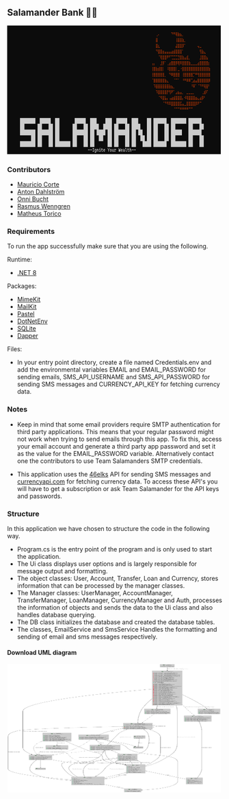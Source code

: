 ## Salamander Bank 🦎🔥

<img src="https://github.com/Marremelad/AssetsAndImages/raw/main/SalamanderBanner.png" height="300" width="500" alt="Salamander Banner">

### Contributors
* [Mauricio Corte](https://github.com/Marremelad)
* [Anton Dahlström](https://github.com/Anton-Dahlstrom)
* [Onni Bucht](https://github.com/onni82)
* [Rasmus Wenngren](https://github.com/RasmusWenngren92)
* [Matheus Torico](https://github.com/ikariLain)

### Requirements
To run the app successfully make sure that you are using the following.

Runtime:
* [.NET 8](https://dotnet.microsoft.com/en-us/download/dotnet/8.0)

Packages:
* [MimeKit](https://github.com/jstedfast/MimeKit)
* [MailKit](https://github.com/jstedfast/MailKit)
* [Pastel](https://www.nuget.org/packages/Pastel)
* [DotNetEnv](https://www.nuget.org/packages/DotNetEnv/)
* [SQLite](https://system.data.sqlite.org/index.html/doc/trunk/www/index.wiki)
* [Dapper](https://www.learndapper.com/)

Files:
* In your entry point directory, create a file named Credentials.env and add the environmental variables EMAIL and EMAIL_PASSWORD for sending emails, SMS_API_USERNAME and SMS_API_PASSWORD for sending SMS messages and CURRENCY_API_KEY for fetching currency data.

### Notes
* Keep in mind that some email providers require SMTP authentication for third party applications. This means that your regular password might not work when trying to send emails through this app. To fix this, access your email account and generate a third party app password and set it as the value for the EMAIL_PASSWORD variable.
  Alternatively contact one the contributors to use Team Salamanders SMTP credentials.

* This application uses the [46elks](https://46elks.se/) API for sending SMS messages and [currencyapi.com](https://currencyapi.com/) for fetching currency data. To access these API's you will have to get a subscription or ask Team Salamander for the API keys and passwords.

### Structure
In this application we have chosen to structure the code in the following way.
* Program.cs is the entry point of the program and is only used to start the application.
* The Ui class displays user options and is largely responsible for message output and formatting.
* The object classes: User, Account, Transfer, Loan and Currency, stores information that can be processed by the manager classes.
* The Manager classes: UserManager, AccountManager, TransferManager, LoanManager, CurrencyManager and Auth, processes the information of objects and sends the data to the Ui class and also handles database querying.
* The DB class initializes the database and created the database tables.
* The classes, EmailService and SmsService Handles the formatting and sending of email and sms messages respectively.

#### Download UML diagram
<img src="https://github.com/Marremelad/AssetsAndImages/raw/main/SalamanderUML.pdf" height="300" width="500" alt="UML Diagram">



